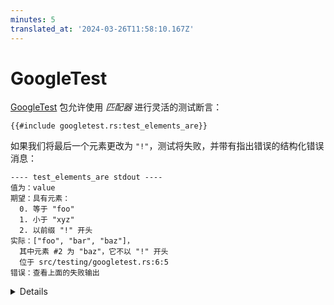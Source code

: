 ```yaml
---
minutes: 5
translated_at: '2024-03-26T11:58:10.167Z'
---
```


# GoogleTest

[GoogleTest](https://docs.rs/googletest/) 包允许使用 _匹配器_ 进行灵活的测试断言：

```rust,ignore
{{#include googletest.rs:test_elements_are}}
```

如果我们将最后一个元素更改为 `"!"`，测试将失败，并带有指出错误的结构化错误消息：

<!-- mdbook-xgettext: skip -->

```text
---- test_elements_are stdout ----
值为：value
期望：具有元素：
  0. 等于 "foo"
  1. 小于 "xyz"
  2. 以前缀 "!" 开头
实际：["foo", "bar", "baz"]，
  其中元素 #2 为 "baz"，它不以 "!" 开头
  位于 src/testing/googletest.rs:6:5
错误：查看上面的失败输出
```

<details>

- GoogleTest 不是 Rust Playground 的一部分，因此你需要在本地环境中运行此示例。使用 `cargo add googletest` 可以快速将其添加到现有的 Cargo 项目中。

- `use googletest::prelude::*;` 行导入了许多[常用的宏和类型][prelude]。

- 这只是冰山一角，还有许多内置匹配器。

- 一个特别好的功能是，多行字符串中的不匹配以 diff 形式显示：

```rust,ignore
{{#include googletest.rs:test_multiline_string_diff}}
```

显示了一个颜色编码的 diff（这里未显示颜色）：

<!-- mdbook-xgettext: skip -->

```text
    值为：haiku
期望：等于 "Memory safety found,\nRust's silly humor guides the way,\nSecure code you'll write."
实际："Memory safety found,\nRust's strong typing guides the way,\nSecure code you'll write."，
  与 "Memory safety found,\nRust's silly humor guides the way,\nSecure code you'll write." 不等。
差异（-实际 / +期望）：
 Memory safety found,
-Rust's strong typing guides the way,
+Rust's silly humor guides the way,
 Secure code you'll write.
  位于 src/testing/googletest.rs:17:5
```

- 该包是 [C++ 的 GoogleTest](https://google.github.io/googletest/) 的 Rust 移植。

[prelude]: https://docs.rs/googletest/latest/googletest/prelude/index.html

</details>
